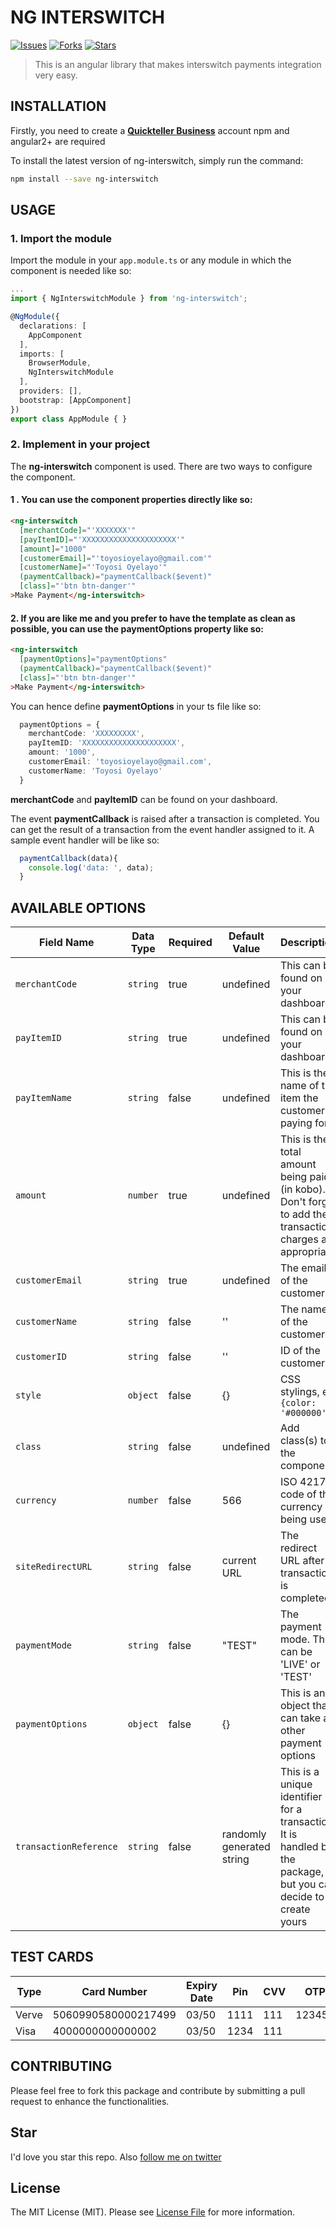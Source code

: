 # NG INTERSWITCH

[![Issues](	https://img.shields.io/github/issues/toyosi12/ng-interswitch)](https://github.com/toyosi12/laravel-interswitch/issues)
[![Forks](	https://img.shields.io/github/forks/toyosi12/ng-interswitch)](https://github.com/toyosi12/laravel-interswitch/network/members)
[![Stars](	https://img.shields.io/github/stars/toyosi12/ng-interswitch)](https://github.com/toyosi12/laravel-interswitch/stargazers)

> This is an angular library that makes interswitch payments integration very easy.

## INSTALLATION

Firstly, you need to create a [**Quickteller Business**](https://business.quickteller.com) account
npm and angular2+ are required

To install the latest version of ng-interswitch, simply run the command:

```sh
npm install --save ng-interswitch
```

## USAGE

### 1. Import the module
Import the module in your `app.module.ts` or any module in which the component is needed like so:

```ts
...
import { NgInterswitchModule } from 'ng-interswitch';

@NgModule({
  declarations: [
    AppComponent
  ],
  imports: [
    BrowserModule,
    NgInterswitchModule
  ],
  providers: [],
  bootstrap: [AppComponent]
})
export class AppModule { }
```

### 2. Implement in your project
The **ng-interswitch** component is used. There are two ways to configure the component.
#### 1 . You can use the component properties directly like so:
```html
<ng-interswitch
  [merchantCode]="'XXXXXXX'"
  [payItemID]="'XXXXXXXXXXXXXXXXXXXXX'"
  [amount]="1000"
  [customerEmail]="'toyosioyelayo@gmail.com'"
  [customerName]="'Toyosi Oyelayo'"
  (paymentCallback)="paymentCallback($event)"
  [class]="'btn btn-danger'"
>Make Payment</ng-interswitch>
```

#### 2. If you are like me and you prefer to have the template as clean as possible, you can use the paymentOptions property like so:
```html
<ng-interswitch
  [paymentOptions]="paymentOptions"
  (paymentCallback)="paymentCallback($event)"
  [class]="'btn btn-danger'"
>Make Payment</ng-interswitch>
```

You can hence define **paymentOptions** in your ts file like so:
```ts
  paymentOptions = {
    merchantCode: 'XXXXXXXXX',
    payItemID: 'XXXXXXXXXXXXXXXXXXXXX',
    amount: '1000',
    customerEmail: 'toyosioyelayo@gmail.com',
    customerName: 'Toyosi Oyelayo'
  }
```

**merchantCode** and **payItemID** can be found on your dashboard.

The event **paymentCallback** is raised after a transaction is completed. You can get the result of a transaction from the event handler assigned to it. A sample event handler will be like so:
```ts
  paymentCallback(data){
    console.log('data: ', data);
  }
```

## AVAILABLE OPTIONS

|Field Name                   | Data Type           | Required            | Default Value       | Description         |
|-----------------------|----------------|---------------------|---------------------|---------------------|
|  `merchantCode `            | `string`       | true                |  undefined          | This can be found on your dashboard
|  `payItemID `             | `string`       | true                |  undefined          | This can be found on your dashboard.
|  `payItemName`                | `string`       | false                |  undefined          | This is the name of the item the customer is paying for
|  `amount`                | `number`       | true                |  undefined          | This is the total amount being paid (in kobo). Don't forget to add the transaction charges as appropriate
|  `customerEmail`           | `string`     | true                |  undefined          | The email of the customer
|  `customerName`           | `string`       | false               |  ''                | The name of the customer
|  `customerID`              | `string`       | false               |  ''          | ID of the customer
|  `style`              | `object`       | false               |  {}          | CSS stylings, eg ```{color: '#000000'}``` 
|  `class`               | `string`       | false               |  undefined          | Add class(s) to the component
|  `currency`           | `number`       | false               |  566              | ISO 4217 code of the currency being used
|  `siteRedirectURL`               | `string`       | false               |  current URL                | The redirect URL after a transaction is completed
|  `paymentMode`           | `string`       | false               |  "TEST"                 | The payment mode. This can be 'LIVE' or 'TEST'
|  `paymentOptions`     | `object`     | false               |  {}          | This is an object that can take all other payment options
|   `transactionReference` | `string` | false | randomly generated string | This is a unique identifier for a transaction. It is handled by the package, but you can decide to create yours

## TEST CARDS

| Type  |   Card Number |   Expiry Date |   Pin |   CVV |   OTP |
--------|---------------|---------------|-------|-------|-------|
| Verve  |   5060990580000217499 |   03/50 |   1111 |   111 |   123456 |
| Visa  |   4000000000000002 |   03/50 |   1234 |   111 |    |

## CONTRIBUTING
Please feel free to fork this package and contribute by submitting a pull request to enhance the functionalities.

 ## Star
 I'd love you star this repo. Also [follow me on twitter](https://twitter.com/dev_toyosi)
 
 ## License

The MIT License (MIT). Please see [License File](LICENSE.md) for more information.
